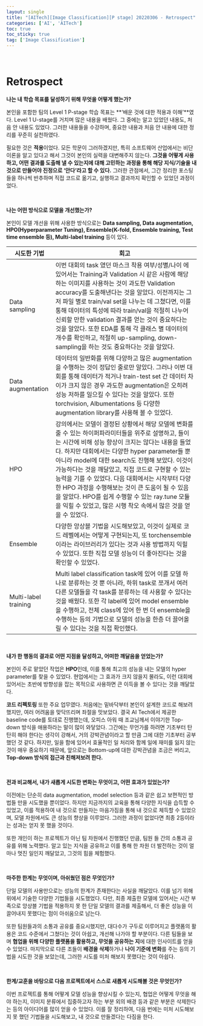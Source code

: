 ```yaml
---
layout: single
title: "[AITech][Image Classification][P stage] 20220306 - Retrospect"
categories: ['AI', 'AITech']
toc: true
toc_sticky: true
tag: ['Image Classification']
---
```




<br>

# Retrospect

**나는 내 학습 목표를 달성하기 위해 무엇을 어떻게 했는가?**

본인을 포함한 팀의 Level 1 P-stage 학습 목표는 **‘배운 것에 대한 적용과 이해’**였다. Level 1 U-stage를 거치며 많은 내용을 배웠다. 그 중에는 알고 있었던 내용도, 처음 안 내용도 있었다. 그러한 내용들을 수강하며, 중요한 내용과 처음 안 내용에 대한 정리를 꾸준히 실천하였다. 

필요한 것은 **적용**이었다. 모든 학문이 그러하겠지만, 특히 소프트웨어 산업에서는 비단 이론을 알고 있다고 해서 그것이 본인의 실력을 대변해주지 않는다. **그것을 어떻게 사용하고, 어떤 결과를 도출해 낼 수 있는지에 대해 고민하는 과정을 통해 해당 지식/기술을 내 것으로 만들어야 진정으로 ‘안다’라고 할 수 있다.** 그러한 관점에서, 그간 정리한 포스팅들을 하나씩 반추하며 직접 코드로 옮기고, 실행하고 결과까지 확인할 수 있었던 과정이었다. 

<br>

**나는 어떤 방식으로 모델을 개선했는가?**

본인이 모델 개선을 위해 사용한 방식으로는 **Data sampling, Data augmentation, HPO(Hyperparameter Tuning), Ensemble(K-fold, Ensemble training, Test time ensemble 등), Multi-label training** 등이 있다. 



| 시도한 기법          | 회고                                                         |
| -------------------- | ------------------------------------------------------------ |
| Data sampling        | 이번 대회의 task 였던 마스크 착용 여부/성별/나이 에 있어서는 Training과 Validation 시 같은 사람에 해당하는 이미지를 사용하는 것이 과도한 Validation accuracy를 도출해낸다는 것을 알았다. 이전까지는 그저 파일 별로 train/val set을 나누는 데 그쳤다면, 이를 통해 데이터의 특성에 따라 train/val을 적절히 나누어 신뢰할 만한 validation 결과를 얻는 것이 중요하다는 것을 알았다. 또한 EDA를 통해 각 클래스 별 데이터의 개수를 확인하고, 적절히 up-sampling, down-sampling을 하는 것도 중요하다는 것을 알았다. |
| Data augmentation    | 데이터의 일반화를 위해 다양하고 많은 augmentation을 수행하는 것이 정답인 줄로만 알았다. 그러나 이번 대회를 통해 데이터가 적거나 train-test set 간 데이터 차이가 크지 않은 경우 과도한 augmentation은 오히려 성능 저하를 일으킬 수 있다는 것을 알았다. 또한 torchvision, Albumentations 등 다양한 augmentation library를 사용해 볼 수 있었다. |
| HPO                  | 강의에서는 모델이 결정된 상황에서 해당 모델에 변화를 줄 수 있는 하이퍼파라미터들을 위주로 설명하고, 들이는 시간에 비해 성능 향상이 크지는 않다는 내용을 들었다. 하지만 대회에서는 다양한 hyper parameter들 뿐 아니라 model에 대한 search도 진행해 보았다. 이것이 가능하다는 것을 깨달았고, 직접 코드로 구현할 수 있는 능력을 기를 수 있었다. 다음 대회에서는 시작부터 다양한 HPO 과정을 수행해보는 것이 큰 도움이 될 수 있음을 알았다. HPO를 쉽게 수행할 수 있는 ray.tune 모듈을 익힐 수 있었고, 많은 시행 착오 속에서 많은 것을 얻을 수 있었다. |
| Ensemble             | 다양한 앙상블 기법을 시도해보았고, 이것이 실제로 코드 레벨에서는 어떻게 구현되는지, 또 torchensemble이라는 라이브러리가 있다는 것과 사용 방법까지 익힐 수 있었다. 또한 직접 모델 성능이 더 좋아진다는 것을 확인할 수 있었다. |
| Multi-label training | Multi label classification task에 있어 이를 모델 하나로 분류하는 것 뿐 아니라, 하위 task로 쪼개서 여러 다른 모델들을 각 task를 분류하는 데 사용할 수 있다는 것을 배웠다. 또한 각 label에 있어 model ensemble을 수행하고, 전체 class에 있어 한 번 더 ensemble을 수행하는 등의 기법으로 모델의 성능을 한층 더 끌어올릴 수 있다는 것을 직접 확인했다. |

<br>

**내가 한 행동의 결과로 어떤 지점을 달성하고, 어떠한 깨달음을 얻었는가?**

본인이 주로 맡았던 작업은 **HPO**인데, 이를 통해 최고의 성능을 내는 모델의 hyper parameter를 찾을 수 있었다. 현업에서는 그 효과가 크지 않을지 몰라도, 이런 대회에 있어서는 초반에 방향성을 잡는 목적으로 사용하면 큰 이득을 볼 수 있다는 것을 깨달았다. 

**코드 리펙토링** 또한 주요 업무였다. 처음에는 밑바닥부터 본인이 설계한 코드로 해보려 했지만, 여러 어려움을 맞닥뜨리며 좌절을 맛보았다. 결국 AI Tech에서 제공한 baseline code를 토대로 진행했는데, 오피스 아워 때 조교님께서 이야기한 Top-down 방식을 애용하라는 말이 많이 와닿았다. 그간에는 무언가를 하려면 기초부터 탄탄히 해야 한다는 생각이 강해서, 거의 강박관념이라고 할 만큼 그에 대한 기초부터 공부했던 것 같다. 하지만, 일을 함에 있어서 효율적인 일 처리와 함께 일에 재미를 잃지 않는 것이 매우 중요하기 때문에, 앞으로는 Bottom-up에 대한 강박관념을 조금은 버리고, **Top-down 방식의 접근과 친해져보려 한다.** 

<br>

**전과 비교해서, 내가 새롭게 시도한 변화는 무엇이고, 어떤 효과가 있었는가?**

이전에는 단순히 data augmentation, model selection 등과 같은 쉽고 보편적인 방법들 만을 시도했을 뿐이었다. 하지만 지금까지의 교육을 통해 다양한 지식을 습득할 수 있었고, 이를 적용하여 내 것으로 만들자는 마음가짐을 통해 내 것으로 체득할 수 있었으며, 모델 차원에서도 큰 성능의 향상을 이루었다. 그러한 과정이 없었다면 최종 2등이라는 성과는 얻지 못 했을 것이다. 

또한 개인이 하는 프로젝트가 아닌 팀 차원에서 진행했던 만큼, 팀원 들 간의 소통과 공유를 위해 노력했다. 알고 있는 지식을 공유하고 이를 통해 한 차원 더 발전하는 것이 얼마나 멋진 일인지 깨달았고, 그것의 힘을 체험했다. 

<br>

**마주한 한계는 무엇이며, 아쉬웠던 점은 무엇인가?**

단일 모델의 사용만으로는 성능의 한계가 존재한다는 사실을 깨달았다. 이를 넘기 위해 위에서 기술한 다양한 기법들을 시도했었다. 다만, 최종 제출한 모델에 있어서는 시간 부족으로 앙상블 기법을 적용하지 못 한 단일 모델의 결과를 제출해서, 더 좋은 성능을 이끌어내지 못했다는 점이 아쉬움으로 남는다. 

또한 팀원들과의 소통과 공유를 중요시했지만, 대다수가 구두로 이루어지고 플랫폼의 활용은 코드 수준에서 그쳤다는 것이 아쉽고, 개선해 나가야 할 부분이다. 다른 팀들을 보며 **협업을 위해 다양한 플랫폼을 활용하고, 무엇을 공유하는 지**에 대한 인사이트를 얻을 수 있었다. 마지막으로 다른 조들이 **배경을 삭제**하거나 **나이 기준에 변화**를 주는 등의 기법을 시도한 것을 보았는데, 그러한 시도를 미처 해보지 못했다는 것이 아쉽다. 

<br>

**한계/교훈을 바탕으로 다음 프로젝트에서 스스로 새롭게 시도해볼 것은 무엇인가?**

이번 프로젝트를 통해 어떻게 모델 성능을 향상시킬 수 있는지, 협업은 어떻게 무엇을 해야 하는지, 이미지 분류에서 집중하고자 하는 부분 외의 배경 등과 같은 부분은 삭제한다는 등의 아이디어를 많이 얻을 수 있었다. 이를 잘 정리하여, 다음 번에는 미처 시도해보지 못 했던 기법들을 시도해보고, 내 것으로 만들겠다는 다짐을 한다. 

























<br>

